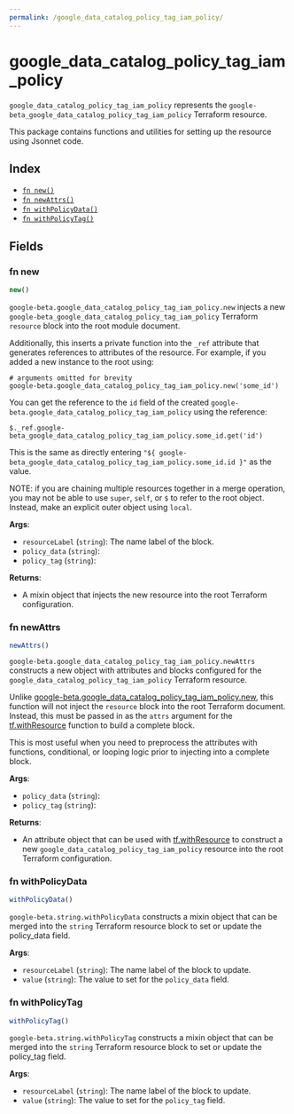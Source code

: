 ```yaml
---
permalink: /google_data_catalog_policy_tag_iam_policy/
---
```


# google_data_catalog_policy_tag_iam_policy

`google_data_catalog_policy_tag_iam_policy` represents the `google-beta_google_data_catalog_policy_tag_iam_policy` Terraform resource.



This package contains functions and utilities for setting up the resource using Jsonnet code.


## Index

* [`fn new()`](#fn-new)
* [`fn newAttrs()`](#fn-newattrs)
* [`fn withPolicyData()`](#fn-withpolicydata)
* [`fn withPolicyTag()`](#fn-withpolicytag)

## Fields

### fn new

```ts
new()
```


`google-beta.google_data_catalog_policy_tag_iam_policy.new` injects a new `google-beta_google_data_catalog_policy_tag_iam_policy` Terraform `resource`
block into the root module document.

Additionally, this inserts a private function into the `_ref` attribute that generates references to attributes of the
resource. For example, if you added a new instance to the root using:

    # arguments omitted for brevity
    google-beta.google_data_catalog_policy_tag_iam_policy.new('some_id')

You can get the reference to the `id` field of the created `google-beta.google_data_catalog_policy_tag_iam_policy` using the reference:

    $._ref.google-beta_google_data_catalog_policy_tag_iam_policy.some_id.get('id')

This is the same as directly entering `"${ google-beta_google_data_catalog_policy_tag_iam_policy.some_id.id }"` as the value.

NOTE: if you are chaining multiple resources together in a merge operation, you may not be able to use `super`, `self`,
or `$` to refer to the root object. Instead, make an explicit outer object using `local`.

**Args**:
  - `resourceLabel` (`string`): The name label of the block.
  - `policy_data` (`string`): 
  - `policy_tag` (`string`): 

**Returns**:
- A mixin object that injects the new resource into the root Terraform configuration.


### fn newAttrs

```ts
newAttrs()
```


`google-beta.google_data_catalog_policy_tag_iam_policy.newAttrs` constructs a new object with attributes and blocks configured for the `google_data_catalog_policy_tag_iam_policy`
Terraform resource.

Unlike [google-beta.google_data_catalog_policy_tag_iam_policy.new](#fn-google_data_catalog_policy_tag_iam_policynew), this function will not inject the `resource`
block into the root Terraform document. Instead, this must be passed in as the `attrs` argument for the
[tf.withResource](https://github.com/tf-libsonnet/core/tree/main/docs#fn-withresource) function to build a complete block.

This is most useful when you need to preprocess the attributes with functions, conditional, or looping logic prior to
injecting into a complete block.

**Args**:
  - `policy_data` (`string`): 
  - `policy_tag` (`string`): 

**Returns**:
  - An attribute object that can be used with [tf.withResource](https://github.com/tf-libsonnet/core/tree/main/docs#fn-withresource) to construct a new `google_data_catalog_policy_tag_iam_policy` resource into the root Terraform configuration.


### fn withPolicyData

```ts
withPolicyData()
```

`google-beta.string.withPolicyData` constructs a mixin object that can be merged into the `string`
Terraform resource block to set or update the policy_data field.



**Args**:
  - `resourceLabel` (`string`): The name label of the block to update.
  - `value` (`string`): The value to set for the `policy_data` field.


### fn withPolicyTag

```ts
withPolicyTag()
```

`google-beta.string.withPolicyTag` constructs a mixin object that can be merged into the `string`
Terraform resource block to set or update the policy_tag field.



**Args**:
  - `resourceLabel` (`string`): The name label of the block to update.
  - `value` (`string`): The value to set for the `policy_tag` field.
